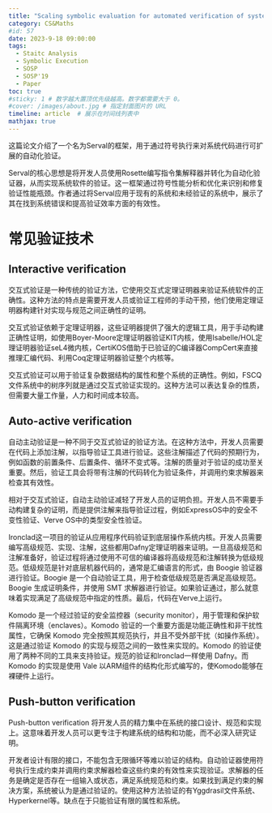 ```yaml
---
title: "Scaling symbolic evaluation for automated verification of systems code with Serval 阅读"
category: CS&Maths
#id: 57
date: 2023-9-18 09:00:00
tags: 
  - Staitc Analysis
  - Symbolic Execution
  - SOSP
  - SOSP'19
  - Paper
toc: true
#sticky: 1 # 数字越大置顶优先级越高。数字都需要大于 0。
#cover: /images/about.jpg # 指定封面图片的 URL
timeline: article  # 展示在时间线列表中
mathjax: true
---
```


这篇论文介绍了一个名为Serval的框架，用于通过符号执行来对系统代码进行可扩展的自动化验证。

Serval的核心思想是将开发人员使用Rosette编写指令集解释器并转化为自动化验证器，从而实现系统软件的验证。这一框架通过符号性能分析和优化来识别和修复验证性能瓶颈。作者通过将Serval应用于现有的系统和未经验证的系统中，展示了其在找到系统错误和提高验证效率方面的有效性。
<!--more-->

# 常见验证技术
## Interactive verification
交互式验证是一种传统的验证方法，它使用交互式定理证明器来验证系统软件的正确性。这种方法的特点是需要开发人员或验证工程师的手动干预，他们使用定理证明器构建针对实现与规范之间正确性的证明。

交互式验证依赖于定理证明器，这些证明器提供了强大的逻辑工具，用于手动构建正确性证明，如使用Boyer-Moore定理证明器验证KIT内核，使用Isabelle/HOL定理证明器验证seL4微内核，CertiKOS借助于已验证的C编译器CompCert来直接推理汇编代码、利用Coq定理证明器验证整个内核等。

交互式验证可以用于验证复杂数据结构的属性和整个系统的正确性。例如，FSCQ文件系统中的树序列就是通过交互式验证实现的。这种方法可以表达复杂的性质，但需要大量工作量，人力和时间成本较高。

## Auto-active verification
自动主动验证是一种不同于交互式验证的验证方法。在这种方法中，开发人员需要在代码上添加注解，以指导验证工具进行验证。这些注解描述了代码的预期行为，例如函数的前置条件、后置条件、循环不变式等。注解的质量对于验证的成功至关重要。然后，验证工具会将带有注解的代码转化为验证条件，并调用约束求解器来检查其有效性。

相对于交互式验证，自动主动验证减轻了开发人员的证明负担。开发人员不需要手动构建复杂的证明，而是提供注解来指导验证过程，例如ExpressOS中的安全不变性验证、Verve OS中的类型安全性验证。

Ironclad这一项目的验证从应用程序代码验证到底层操作系统内核。开发人员需要编写高级规范、实现、注解，这些都用Dafny定理证明器来证明。一旦高级规范和注解准备好，验证过程将通过使用不可信的编译器将高级规范和注解转换为低级规范。低级规范是针对底层机器代码的，通常是汇编语言的形式，由 Boogie 验证器进行验证。Boogie 是一个自动验证工具，用于检查低级规范是否满足高级规范。Boogie 生成证明条件，并使用 SMT 求解器进行验证。如果验证通过，那么就意味着实现满足了高级规范中指定的性质。最后，代码在Verve上运行。

Komodo 是一个经过验证的安全监控器（security monitor），用于管理和保护软件隔离环境（enclaves）。Komodo 验证的一个重要方面是功能正确性和非干扰性属性，它确保 Komodo 完全按照其规范执行，并且不受外部干扰（如操作系统）。这是通过验证 Komodo 的实现与规范之间的一致性来实现的。Komodo 的验证使用了两种不同的工具来支持验证。规范的验证和Ironclad一样使用 Dafny。而 Komodo 的实现是使用 Vale 以ARM组件的结构化形式编写的，使Komodo能够在裸硬件上运行。

## Push-button verification
Push-button verification 将开发人员的精力集中在系统的接口设计、规范和实现上。这意味着开发人员可以更专注于构建系统的结构和功能，而不必深入研究证明。

开发者设计有限的接口，不能包含无限循环等难以验证的结构。自动验证器使用符号执行生成约束并调用约束求解器检查这些约束的有效性来实现验证。求解器的任务是确定是否存在一组输入或状态，满足系统规范和约束。如果找到满足约束的解决方案，系统被认为是通过验证的。使用这种方法验证的有Yggdrasil文件系统、Hyperkernel等。缺点在于只能验证有限的属性和系统。


